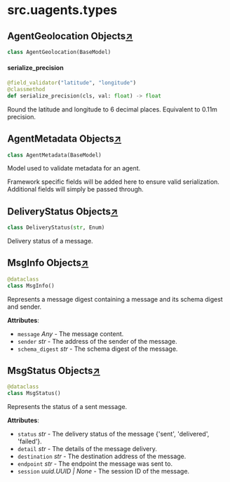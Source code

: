 

# src.uagents.types



## AgentGeolocation Objects[↗](https://github.com/fetchai/uAgents/blob/main/python/src/uagents/types.py#L53)

```python
class AgentGeolocation(BaseModel)
```



#### serialize_precision

```python
@field_validator("latitude", "longitude")
@classmethod
def serialize_precision(cls, val: float) -> float
```

Round the latitude and longitude to 6 decimal places.
Equivalent to 0.11m precision.



## AgentMetadata Objects[↗](https://github.com/fetchai/uAgents/blob/main/python/src/uagents/types.py#L69)

```python
class AgentMetadata(BaseModel)
```

Model used to validate metadata for an agent.

Framework specific fields will be added here to ensure valid serialization.
Additional fields will simply be passed through.



## DeliveryStatus Objects[↗](https://github.com/fetchai/uAgents/blob/main/python/src/uagents/types.py#L85)

```python
class DeliveryStatus(str, Enum)
```

Delivery status of a message.



## MsgInfo Objects[↗](https://github.com/fetchai/uAgents/blob/main/python/src/uagents/types.py#L93)

```python
@dataclass
class MsgInfo()
```

Represents a message digest containing a message and its schema digest and sender.

**Attributes**:

- `message` _Any_ - The message content.
- `sender` _str_ - The address of the sender of the message.
- `schema_digest` _str_ - The schema digest of the message.



## MsgStatus Objects[↗](https://github.com/fetchai/uAgents/blob/main/python/src/uagents/types.py#L109)

```python
@dataclass
class MsgStatus()
```

Represents the status of a sent message.

**Attributes**:

- `status` _str_ - The delivery status of the message {'sent', 'delivered', 'failed'}.
- `detail` _str_ - The details of the message delivery.
- `destination` _str_ - The destination address of the message.
- `endpoint` _str_ - The endpoint the message was sent to.
- `session` _uuid.UUID | None_ - The session ID of the message.


